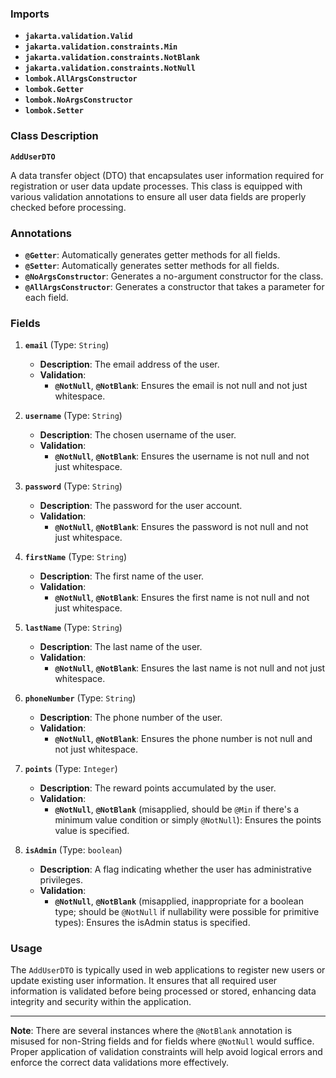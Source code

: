 ### Imports

- **`jakarta.validation.Valid`**
- **`jakarta.validation.constraints.Min`**
- **`jakarta.validation.constraints.NotBlank`**
- **`jakarta.validation.constraints.NotNull`**
- **`lombok.AllArgsConstructor`**
- **`lombok.Getter`**
- **`lombok.NoArgsConstructor`**
- **`lombok.Setter`**

### Class Description

**`AddUserDTO`**

A data transfer object (DTO) that encapsulates user information required for registration or user data update processes. This class is equipped with various validation annotations to ensure all user data fields are properly checked before processing.

### Annotations

- **`@Getter`**: Automatically generates getter methods for all fields.
- **`@Setter`**: Automatically generates setter methods for all fields.
- **`@NoArgsConstructor`**: Generates a no-argument constructor for the class.
- **`@AllArgsConstructor`**: Generates a constructor that takes a parameter for each field.

### Fields

1. **`email`** (Type: `String`)
    
    - **Description**: The email address of the user.
    - **Validation**:
        - **`@NotNull`**, **`@NotBlank`**: Ensures the email is not null and not just whitespace.
2. **`username`** (Type: `String`)
    
    - **Description**: The chosen username of the user.
    - **Validation**:
        - **`@NotNull`**, **`@NotBlank`**: Ensures the username is not null and not just whitespace.
3. **`password`** (Type: `String`)
    
    - **Description**: The password for the user account.
    - **Validation**:
        - **`@NotNull`**, **`@NotBlank`**: Ensures the password is not null and not just whitespace.
4. **`firstName`** (Type: `String`)
    
    - **Description**: The first name of the user.
    - **Validation**:
        - **`@NotNull`**, **`@NotBlank`**: Ensures the first name is not null and not just whitespace.
5. **`lastName`** (Type: `String`)
    
    - **Description**: The last name of the user.
    - **Validation**:
        - **`@NotNull`**, **`@NotBlank`**: Ensures the last name is not null and not just whitespace.
6. **`phoneNumber`** (Type: `String`)
    
    - **Description**: The phone number of the user.
    - **Validation**:
        - **`@NotNull`**, **`@NotBlank`**: Ensures the phone number is not null and not just whitespace.
7. **`points`** (Type: `Integer`)
    
    - **Description**: The reward points accumulated by the user.
    - **Validation**:
        - **`@NotNull`**, **`@NotBlank`** (misapplied, should be `@Min` if there's a minimum value condition or simply `@NotNull`): Ensures the points value is specified.
8. **`isAdmin`** (Type: `boolean`)
    
    - **Description**: A flag indicating whether the user has administrative privileges.
    - **Validation**:
        - **`@NotNull`**, **`@NotBlank`** (misapplied, inappropriate for a boolean type; should be `@NotNull` if nullability were possible for primitive types): Ensures the isAdmin status is specified.

### Usage

The `AddUserDTO` is typically used in web applications to register new users or update existing user information. It ensures that all required user information is validated before being processed or stored, enhancing data integrity and security within the application.

---

**Note**: There are several instances where the `@NotBlank` annotation is misused for non-String fields and for fields where `@NotNull` would suffice. Proper application of validation constraints will help avoid logical errors and enforce the correct data validations more effectively.